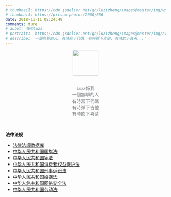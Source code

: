 ```yaml
---
# thumbnail: https://cdn.jsdelivr.net/gh/luzizheng/images@master/img/wp2088564-flat-design-wallpapers.jpg
# thumbnail: https://picsum.photos/2000/856
date: 2018-11-11 08:24:49
comments: ture
# aubot: 我叫Luzz
# portrait: 'https://cdn.jsdelivr.net/gh/luzizheng/images@master/img/avatar.png'
# describe: '一個無聊的人，有時寫下代碼，有時彈下吉他，有時飲下喜茶...'
---
```


<center>

<img loading="lazy" src="https://cdn.jsdelivr.net/gh/luzizheng/images@master/img/avatar.png" width="80" height="80">

<p style="font-family:Apple LiGothic Medium;text-align:center;color:#72777b;font-size:14px;">
<br>
Luzz係我
<br>
一個無聊的人<br>  
有時寫下代碼<br>
有時彈下吉他<br>
有時飲下喜茶<br>
</p>
</center>



<br>

**法律法规**
+ [法律法规数据库](http://search.chinalaw.gov.cn/search2.html)
+ [中华人民共和国国旗法](https://luzizheng.github.io/law/中华人民共和国国旗法.html)
+ [中华人民共和国宪法](https://luzizheng.github.io/law/中华人民共和国宪法.html)
+ [中华人民共和国消费者权益保护法](https://luzizheng.github.io/law/中华人民共和国消费者权益保护法.html)
+ [中华人民共和国刑事诉讼法](https://luzizheng.github.io/law/中华人民共和国刑事诉讼法.html)
+ [中华人民共和国婚姻法](https://luzizheng.github.io/law/中华人民共和国婚姻法.html)
+ [中华人名共和国网络安全法](https://luzizheng.github.io/law/中华人民共和国网络安全法.html)  
+ [中华人民共和国劳动法](https://luzizheng.github.io/law/中华人民共和国劳动法.html)
<br>

<div class="time-axis-main">
	<ul class="time-axis"></ul>
</div>
<script src="/js/about-me.js"></script>
<br>
<br>